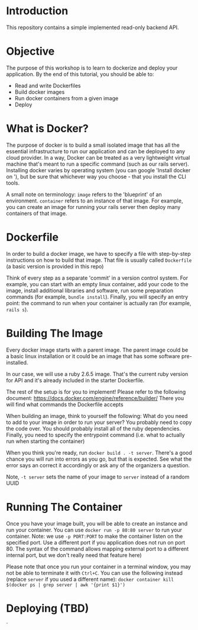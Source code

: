 # Introduction
This repository contains a simple implemented read-only backend API.

# Objective
The purpose of this workshop is to learn to dockerize and deploy your application.
By the end of this tutorial, you should be able to:
- Read and write Dockerfiles
- Build docker images
- Run docker containers from a given image
- Deploy

# What is Docker?
The purpose of docker is to build a small isolated image that has all the essential infrastructure to run our application and can be deployed to any cloud provider. In a way, Docker can be treated as a very lightweight virtual machine that's meant to run a specific command (such as our rails server). 
Installing docker varies by operating system (you can google 'Install docker on <OS>'), but be sure that whichever way you choose - that you install the CLI tools.
  
A small note on terminology: `image` refers to the 'blueprint' of an environment. `container` refers to an instance of that image. For example, you can create an image for running your rails server then deploy many containers of that image.

# Dockerfile
In order to build a docker image, we have to specify a file with step-by-step instructions on how to build that image. That file is usually called `Dockerfile` (a basic version is provided in this repo)

Think of every step as a separate 'commit' in a version control system. For example, you can start with an empty linux container, add your code to the image, install additional libraries and software, run some preparation commands (for example, `bundle install`). Finally, you will specify an entry point: the command to run when your container is actually ran (for example, `rails s`).

# Building The Image
Every docker image starts with a parent image. The parent image could be a basic linux installation or it could be an image that has some software pre-installed.

In our case, we will use a ruby 2.6.5 image. That's the current ruby version for API and it's already included in the starter Dockerfile.

The rest of the setup is for you to implement!
Please refer to the following document: https://docs.docker.com/engine/reference/builder/
There you will find what commands the Dockerfile accepts

When building an image, think to yourself the following:
What do you need to add to your image in order to run your server?
You probably need to copy the code over.
You should probably install all of the ruby dependencies.
Finally, you need to specify the entrypoint command (i.e. what to actually run when starting the container)

When you think you're ready, run `docker build . -t server`.
There's a good chance you will run into errors as you go, but that is expected. See what the error says an correct it accordingly or ask any of the organizers a question.

Note, `-t server` sets the name of your image to `server` instead of a random UUID

# Running The Container

Once you have your image built, you will be able to create an instance and run your container.
You can use `docker run -p 80:80 server` to run your container.
Note: we use `-p PORT:PORT` to make the container listen on the specified port. Use a different port if you application does not run on port 80. The syntax of the command allows mapping external port to a different internal port, but we don't really need that feature here)

Please note that once you run your container in a terminal window, you may not be able to terminate it with `Ctrl+C`.
You can use the following instead (replace `server` if you used a different name): `docker container kill $(docker ps | grep server | awk '{print $1}')`

# Deploying (TBD)
`
